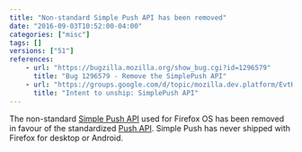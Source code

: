 ```yaml
---
title: "Non-standard Simple Push API has been removed"
date: "2016-09-03T10:52:00-04:00"
categories: ["misc"]
tags: []
versions: ["51"]
references:
    - url: "https://bugzilla.mozilla.org/show_bug.cgi?id=1296579"
      title: "Bug 1296579 - Remove the SimplePush API"
    - url: "https://groups.google.com/d/topic/mozilla.dev.platform/EvtHItM3JIA/discussion"
      title: "Intent to unship: SimplePush API"
---
```

The non-standard [Simple Push API](https://developer.mozilla.org/en-US/docs/Mozilla/B2G_OS/API/Simple_Push_API) used for Firefox OS has been removed in favour of the standardized [Push API](https://developer.mozilla.org/en-US/docs/Web/API/Push_API). Simple Push has never shipped with Firefox for desktop or Android.

